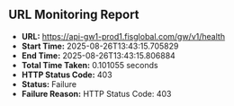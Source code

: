 ## URL Monitoring Report

- **URL:** https://api-gw1-prod1.fisglobal.com/gw/v1/health
- **Start Time:** 2025-08-26T13:43:15.705829
- **End Time:** 2025-08-26T13:43:15.806884
- **Total Time Taken:** 0.101055 seconds
- **HTTP Status Code:** 403
- **Status:** Failure
- **Failure Reason:** HTTP Status Code: 403
